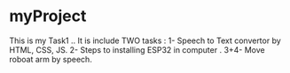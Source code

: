 # myProject
This is my Task1 ..
It is include TWO tasks : 
1- Speech to Text convertor by HTML, CSS, JS. 
2- Steps to installing ESP32 in computer .
3+4- Move roboat arm by speech.
